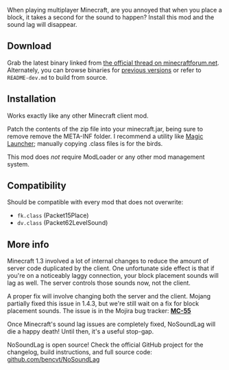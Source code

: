 When playing multiplayer Minecraft, are you annoyed that when you place a block,
it takes a second for the sound to happen? Install this mod and the sound lag
will disappear.

## Download

Grab the latest binary linked from [the official thread on minecraftforum.net](http://www.minecraftforum.net/topic/1414774-nosoundlag/).
Alternately, you can browse binaries for [previous versions](http://download.bencvt.com/minecraft/nosoundlag/)
or refer to `README-dev.md` to build from source.

## Installation

Works exactly like any other Minecraft client mod.

Patch the contents of the zip file into your minecraft.jar, being sure to remove
remove the META-INF folder. I recommend a utility like
[Magic Launcher](http://www.minecraftforum.net/topic/939149-magiclauncher/);
manually copying .class files is for the birds.

This mod does *not* require ModLoader or any other mod management system.

## Compatibility

Should be compatible with every mod that does not overwrite:

- `fk.class` (Packet15Place)
- `dv.class` (Packet62LevelSound)

## More info

Minecraft 1.3 involved a lot of internal changes to reduce the amount of server
code duplicated by the client. One unfortunate side effect is that if you're on
a noticeably laggy connection, your block placement sounds will lag as well. The
server controls those sounds now, not the client.

A proper fix will involve changing both the server and the client. Mojang
partially fixed this issue in 1.4.3, but we're still wait on a fix for block
placement sounds. The issue is in the Mojira bug tracker:
**[MC-55](https://mojang.atlassian.net/browse/MC-55)**

Once Minecraft's sound lag issues are completely fixed, NoSoundLag will die a
happy death! Until then, it's a useful stop-gap.

NoSoundLag is open source! Check the official GitHub project for the changelog,
build instructions, and full source code:
[github.com/bencvt/NoSoundLag](https://github.com/bencvt/NoSoundLag)
